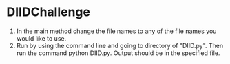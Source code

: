 # DIIDChallenge

1. In the main method change the file names to any of the file names you would like to use.
2. Run by using the command line and going to directory of "DIID.py". Then run the command python DIID.py. Output should be in the specified file. 